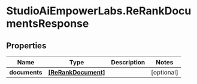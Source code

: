 # StudioAiEmpowerLabs.ReRankDocumentsResponse

## Properties

Name | Type | Description | Notes
------------ | ------------- | ------------- | -------------
**documents** | [**[ReRankDocument]**](ReRankDocument.md) |  | [optional] 


